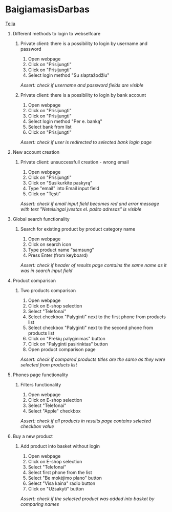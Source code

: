 ﻿# BaigiamasisDarbas

[Telia](https://www.telia.lt)   

1. Different methods to login to webselfcare
    1. Private client: there is a possibility to login by username and password
        1. Open webpage
        2. Click on "Prisijungti"
        3. Click on "Prisijungti"
        4. Select login method "Su slaptažodžiu"

        *Assert: check if username and password fields are visible*

    1. Private client: there is a possibility to login by bank account
        1. Open webpage
        2. Click on "Prisijungti"
        3. Click on "Prisijungti"
        4. Select login method "Per e. banką"
        5. Select bank from list
        6. Click on "Prisijungti"

        *Assert: check if user is redirected to selected bank login page*


2. New account creation
    1. Private client: unsuccessfull creation - wrong email
        1. Open webpage
        2. Click on "Prisijungti"
        3. Click on "Susikurkite paskyrą"
        4. Type "email" into Email input field
        5. Click on "Tęsti"
       
       *Assert: check if email input field becomes red and error message with text "Neteisingai įvestas el. pašto adresas" is visible* 


3. Global search functionality
    1. Search for existing product by product category name
        1. Open webpage
        2. Click on search icon
        3. Type product name "samsung"
        4. Press Enter (from keyboard)

        *Assert: check if header of results page contains the same name as it was in search input field* 



4. Product comparison
    1. Two products comparison
        1. Open webpage
        2. Click on E-shop selection
        3. Select "Telefonai"
        4. Select checkbox "Palyginti" next to the first phone from products list
        5. Select checkbox "Palyginti" next to the second phone from products list
        6. Click on "Prekių palyginimas" button
        7. Click on "Palyginti pasirinktas" button
        8. Open product comparison page

        *Assert: check if compared products titles are the same as they were selected from products list*


5. Phones page functionality
    1. Filters functionality
        1. Open webpage
        2. Click on E-shop selection
        3. Select "Telefonai"
        4. Select "Apple" checkbox

        *Assert: check if all products in results page contains selected checkbox value*



6. Buy a new product 
    1. Add product into basket without login
        1. Open webpage
        2. Click on E-shop selection
        3. Select "Telefonai"
        4. Select first phone from the list
        5. Select "Be mokėjimo plano" button
        6. Select "Visa kaina" radio button
        7. Click on "Užsakyti" button

        *Assert: check if the selected product was added into basket by comparing names*





